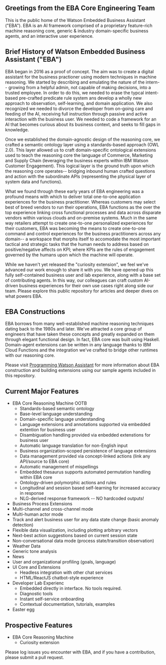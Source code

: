 ## Greetings from the EBA Core Engineering Team

This is the public home of the Watson Embedded Business Assistant ("EBA"). EBA is an AI framework comprised of a proprietary feature-rich machine reasoning core, generic & industry domain-specific business agents, and an interactive user experience. 

## Brief History of Watson Embedded Business Assistant ("EBA") ## 

EBA began in 2016 as a proof of concept. The aim was to create a digital assistant for the business practioner using modern techniques in machine reasoning. We started by describing and emulating the nature of the intern-- growing from a helpful admin, not capable of making decisions, into a trusted employee. In order to do this, we needed to erase the typcal intent-based pre-crafted predicate rule system ans develop a wholly new approach to observation, self-learning, and domain application. We also recognized we needed to divorce the developer from on-going care and feeding of the AI, receiving full instruction through passive and active interaction with the business user. We needed to code a framework for an AI that becomes curious about its business context, and seeks to fill gaps in knowledge. 

Once we established the domain-agnostic design of the reasoning core, we crafted a semantic ontology layer using a standards-based approach (OWL 2.0). This layer allowed us to craft domain-specific ontological extensions used to teach the reasoning core the language of Commerce, Marketing and Supply Chain (leveraging the business experts within IBM Watson Customer Engagement). This logical layer is the ground truth upon which the reasoning core operates-- bridging inbound human crafted questions and action with the subordinate APIs (representing the physical layer of system data and functions). 

What we found through these early years of EBA engineering was a profound means with which to deliver total one-to-one application experiences for the business practitioner.  Whereas customers may select best of breed vendors to run their operations, EBA functions as the over the top experience linking cross functional processes and data across disparate vendors within various clouds and on-premise systems. Much in the same way retailers attempt to create one-to-one personalized experiences for their customers, EBA was becoming the means to create one-to-one command and control experiences for the business practitioners across any domain-- a workspace that morphs itself to accomodate the most important tactical and strategic tasks that the human needs to address based on positive/negative affects on KPI; where KPIs are the rules of engagement governed by the humans upon which the machine will operate.

While we haven't yet released the "curiosity extension", we feel we've advanced our work enough to share it with you. We have  opened up this fully self-contained business user and lab experience, along with a base set of contributing agents. In this way, our colleagues can craft custom AI-driven business experiences for their own use cases right along side our team. Please explore this public repository for articles and deeper dives on what powers EBA.

## EBA Constructions ##

EBA borrows from many well-established machine reasoning techniques dating back to the 1980s and later. We've attracted a core group of engineers that have taken these concepts and greatly expanded on them through elegant functional design. In fact, EBA core was built using Haskell. Domain-agent extensions can be written in any language thanks to IBM Cloud Functions and the integration we've crafted to bridge other runtimes with our reasoning core.

Please visit [Programming Watson Assistant](docs/LandingPage.md) for more information about EBA construction and building extensions using our sample agents included in this repository.

## Current Major Features ##

* EBA Core Reasoning Machine OOTB
  * Standards-based semantic ontology
  * Base-level language understanding
  * Domain-specific language understanding
  * Language extensions and annotations supported via embedded extention for business user
  * Disambiguation handling provided via enbedded extenstions for business user 
  * Automatic language translation for non-English input
  * Business organization-scoped persistence of language extensions
  * Data management provided via concept-linked actions (link any API/source to EBA core)
  * Automatic management of mispellings
  * Embedded thesaurus supports automated permutation handling within EBA core
  * Ontology-driven polymorphic actions and rules
  * Longitudinal and session based self-learning for increased accuracy in response
  * NLG-derived response framework -- NO hardcoded outputs!
*  Business Process Extensions
  * Multi-channel and cross-channel mode
  * Multi-human actor mode
  * Track and alert business user for any data state change (basic anomaly detection)
  * Flexible data visualization, including plotting arbitrary vectors
  * Next-best action suggestions based on current session state 
  * Non-conversational data mode (process state/transition observation)
  * Weather Data
  * Generic tone analysis 
  * News 
  * User and organizational profiling (goals, language)
* UI Core and Extensions
  * Headless integration with other chat services
  * HTML/ReactJS chatbot-style experience
* Developer Lab Experienc
  * Embedded directly in interface. No tools required.
  * Diagnostic tools
  * Instant self-service onboarding
  * Contextual documentation, tutorials, examples
* Easter egg
 
## Prospective Features ##

* EBA Core Reasoning Machine
  * Curiosity extension

Please log issues you encounter with EBA, and if you have a contribution, please submit a pull request.


